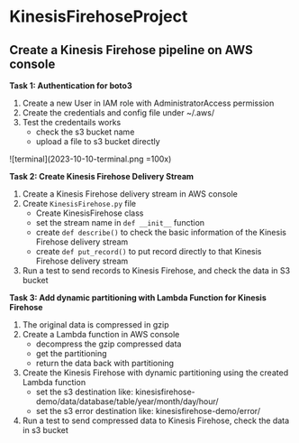 # KinesisFirehoseProject

## Create a Kinesis Firehose pipeline on AWS console

**Task 1: Authentication for boto3**

1. Create a new User in IAM role with AdministratorAccess permission
2. Create the credentials and config file under ~/.aws/
3. Test the credentails works
    - check the s3 bucket name
    - upload a file to s3 bucket directly

![terminal](2023-10-10-terminal.png =100x)

**Task 2: Create Kinesis Firehose Delivery Stream**

1. Create a Kinesis Firehose delivery stream in AWS console
2. Create `KinesisFirehose.py` file
   - Create KinesisFirehose class
   - set the stream name in `def __init__` function
   - create `def describe()` to check the basic information of the Kinesis Firehose delivery stream
   - create `def put_record()` to put record directly to that Kinesis Firehose delivery stream
3. Run a test to send records to Kinesis Firehose, and check the data in S3 bucket

**Task 3: Add dynamic partitioning with Lambda Function for Kinesis Firehose**
1. The original data is compressed in gzip
2. Create a Lambda function in AWS console
   - decompress the gzip compressed data
   - get the partitioning
   - return the data back with partitioning
3. Create the Kinesis Firehose with dynamic partitioning using the created Lambda function
   - set the s3 destination like: kinesisfirehose-demo/data/database/table/year/month/day/hour/
   - set the s3 error destination like: kinesisfirehose-demo/error/
5. Run a test to send compressed data to Kinesis Firehose, check the data in s3 bucket


